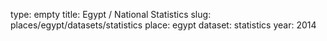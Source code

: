 type: empty
title: Egypt / National Statistics
slug: places/egypt/datasets/statistics
place: egypt
dataset: statistics
year: 2014

